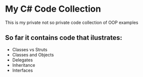 # My C# Code Collection
This is my private not so private code collection of OOP examples

## So far it contains code that ilustrates:
* Classes vs Struts
* Classes and Objects
* Delegates
* Inheritance
* Interfaces

